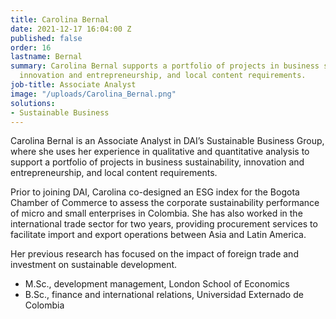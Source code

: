 ```yaml
---
title: Carolina Bernal
date: 2021-12-17 16:04:00 Z
published: false
order: 16
lastname: Bernal
summary: Carolina Bernal supports a portfolio of projects in business sustainability,
  innovation and entrepreneurship, and local content requirements.
job-title: Associate Analyst
image: "/uploads/Carolina_Bernal.png"
solutions:
- Sustainable Business
---
```


Carolina Bernal is an Associate Analyst in DAI’s Sustainable Business Group, where she uses her experience in qualitative and quantitative analysis to support a portfolio of projects in business sustainability, innovation and entrepreneurship, and local content requirements.

Prior to joining DAI, Carolina co-designed an ESG index for the Bogota Chamber of Commerce to assess the corporate sustainability performance of micro and small enterprises in Colombia. She has also worked in the international trade sector for two years, providing procurement services to facilitate import and export operations between Asia and Latin America.

Her previous research has focused on the impact of foreign trade and investment on sustainable development.

* M.Sc., development management, London School of Economics
* B.Sc., finance and international relations, Universidad Externado de Colombia